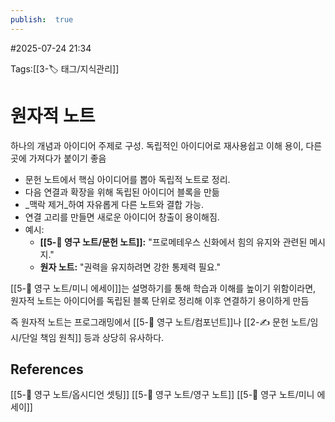```yaml
---
publish:  true
---
```

#2025-07-24 21:34

Tags:[[3-🏷️ 태그/지식관리]]

# 원자적 노트
하나의 개념과 아이디어 주제로 구성.
독립적인 아이디어로 재사용쉽고 이해 용이, 다른 곳에 가져다가 붙이기 좋음

- 문헌 노트에서 핵심 아이디어를 뽑아 독립적 노트로 정리.
-  다음 연결과 확장을 위해 독립된 아이디어 블록을 만듦
- _맥락 제거_하여 자유롭게 다른 노트와 결합 가능.
- 연결 고리를 만들면 새로운 아이디어 창출이 용이해짐.
- 예시:
    - **[[5-💎 영구 노트/문헌 노트]]:** "프로메테우스 신화에서 힘의 유지와 관련된 메시지."
    - **원자 노트:** "권력을 유지하려면 강한 통제력 필요."


[[5-💎 영구 노트/미니 에세이]]는 설명하기를 통해 학습과 이해를 높이기 위함이라면,
원자적 노트는 아이디어를 독립된 블록 단위로 정리해 이후 연결하기 용이하게 만듬

즉 원자적 노트는
프로그래밍에서 [[5-💎 영구 노트/컴포넌트]]나 [[2-✍️ 문헌 노트/임시/단일 책임 원칙]] 등과 상당히 유사하다.



## References
 [[5-💎 영구 노트/옵시디언 셋팅]]
 [[5-💎 영구 노트/영구 노트]]
 [[5-💎 영구 노트/미니 에세이]]